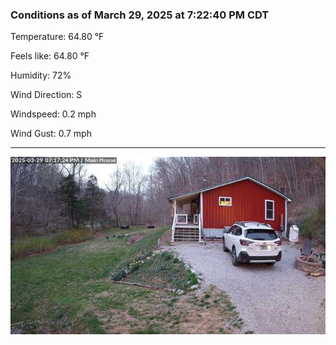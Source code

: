 ### Conditions as of March 29, 2025 at 7:22:40 PM CDT 

Temperature: 64.80 &deg;F

Feels like: 64.80 &deg;F

Humidity: 72%

Wind Direction: S

Windspeed: 0.2 mph

Wind Gust: 0.7 mph

---

<img src="./images/latest.jpeg"/>

